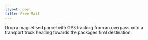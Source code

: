 ```yaml
---
layout: post
title: Free Mail
---
```


Drop a magnetised parcel with GPS tracking from an overpass onto a transport truck heading towards the packages final destination.
